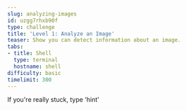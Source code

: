 ```yaml
---
slug: analyzing-images
id: uzgg7rhxb90f
type: challenge
title: 'Level 1: Analyze an Image'
teaser: Show you can detect information about an image.
tabs:
- title: Shell
  type: terminal
  hostname: shell
difficulty: basic
timelimit: 300
---
```

If you're really stuck, type 'hint'